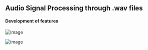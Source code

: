 ## Audio Signal Processing through .wav files

#### Development of features
![image](https://github.com/user-attachments/assets/11cdf97a-1dc1-4df4-a0f7-e774baf7fad8)

![image](https://github.com/user-attachments/assets/8874ab41-8a3b-4a0b-a628-006f3636c18e)
